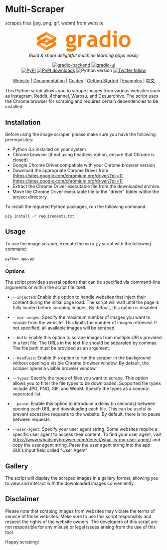 # Multi-Scraper
scrapes files (jpg, png, gif, webm) from website

<div align="center">

  [<img src="gradio.svg" alt="gradio" width=300>](https://gradio.app)<br>
  <em>Build & share delightful machine learning apps easily</em>

  [![gradio-backend](https://github.com/gradio-app/gradio/actions/workflows/backend.yml/badge.svg)](https://github.com/gradio-app/gradio/actions/workflows/backend.yml)
  [![gradio-ui](https://github.com/gradio-app/gradio/actions/workflows/ui.yml/badge.svg)](https://github.com/gradio-app/gradio/actions/workflows/ui.yml)  
  [![PyPI](https://img.shields.io/pypi/v/gradio)](https://pypi.org/project/gradio/)
  [![PyPI downloads](https://img.shields.io/pypi/dm/gradio)](https://pypi.org/project/gradio/)
  ![Python version](https://img.shields.io/badge/python-3.8+-important)
  [![Twitter follow](https://img.shields.io/twitter/follow/gradio?style=social&label=follow)](https://twitter.com/gradio)

  [Website](https://gradio.app)
  | [Documentation](https://gradio.app/docs/)
  | [Guides](https://gradio.app/guides/)
  | [Getting Started](https://gradio.app/getting_started/)
  | [Examples](demo/)
  | [中文](readme_files/zh-cn#readme)
</div>


This Python script allows you to scrape images from various websites such as Instagram, Reddit, 4channel, Warosu, and Desuarchive. The script uses the Chrome browser for scraping and requires certain dependencies to be installed.

## Installation

Before using the image scraper, please make sure you have the following prerequisites:

- Python 3.x installed on your system
- Chrome browser (if not using headless option, ensure that Chrome is closed)
- Google Chrome Driver compatible with your Chrome browser version
- Download the appropriate Chrome Driver from [https://sites.google.com/chromium.org/driver/?pli=1](https://sites.google.com/chromium.org/driver/?pli=1)
- Extract the Chrome Driver executable file from the downloaded archive.
- Move the Chrome Driver executable file to the "driver" folder within the project directory.

To install the required Python packages, run the following command:

```
pip install -r requirements.txt
```

## Usage

To use the image scraper, execute the `main.py` script with the following command:

```
python app.py
```

### Options

The script provides several options that can be specified via command-line arguments or within the script file itself.

- `--injected`: Enable this option to handle websites that inject their content during the initial page load. The script will wait until the page is fully loaded before scraping images. By default, this option is disabled.

- `--max-images`: Specify the maximum number of images you want to scrape from the website. This limits the number of images retrieved. If not specified, all available images will be scraped.

- `--bulk`: Enable this option to scrape images from multiple URLs provided in a text file. The URLs in the text file should be separated by commas. The file path must be provided as an argument.

- `--headless`: Enable this option to run the scraper in the background without opening a visible Chrome browser window. By default, the scraper opens a visible browser window.

- `--types`: Specify the types of files you want to scrape. This option allows you to filter the file types to be downloaded. Supported file types include JPG, PNG, GIF, and WebM. Specify the types as a comma-separated list.

- `--pause`: Enable this option to introduce a delay (in seconds) between opening each URL and downloading each file. This can be useful to prevent excessive requests to the website. By default, there is no pause between requests.

- `--user-agent`: Specify your user agent string. Some websites require a specific user agent to access their content. To find your user agent, visit https://www.whatismybrowser.com/detect/what-is-my-user-agent/ and copy the user agent string. Paste the user agent string into the app GUI's input field called "User Agent".

## Gallery

The script will display the scraped images in a gallery format, allowing you to view and interact with the downloaded images conveniently.

## Disclaimer

Please note that scraping images from websites may violate the terms of service of those websites. Make sure to use this script responsibly and respect the rights of the website owners. The developers of this script are not responsible for any misuse or legal issues arising from the use of this tool.

Happy scraping!
